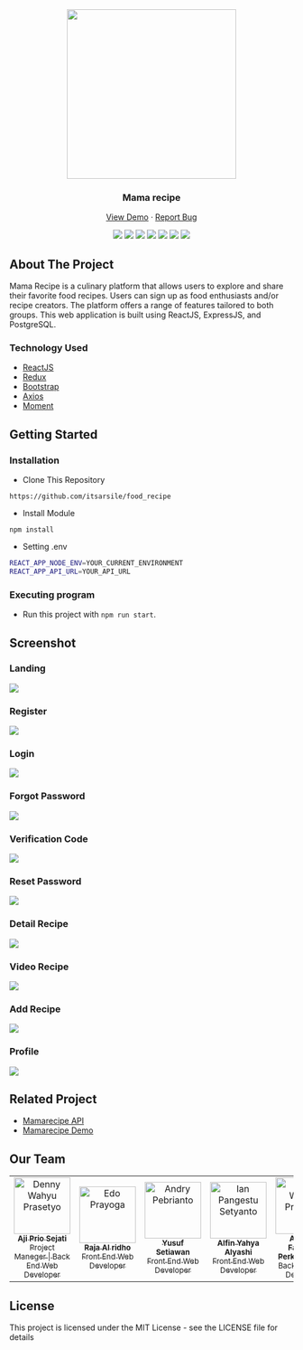 <div align="center">
  <img src="https://cdn.discordapp.com/attachments/1103167854657929345/1149360948587548722/123-456-7890_1.png" widht="300" height="300" />
</div>
<h3 align="center">Mama recipe</h3>
<p align="center">
  <a href="https://foodrecipekel2.netlify.app/">View Demo</a>
  ·
  <a href="https://github.com/itsarsile/food_recipe">Report Bug</a>
  <br />
    <p align="center">
    <a href="https://reactjs.org/"><img src="https://img.shields.io/github/package-json/dependency-version/HyperCarry-Team/TukuShop-app-frontend/react?color=FFA41B"></a>
    <a href="https://redux.js.org/"><img src="https://img.shields.io/github/package-json/dependency-version/HyperCarry-Team/TukuShop-app-frontend/redux?color=FFA41B"></a>
    <a href="https://getbootstrap.com/"><img src="https://img.shields.io/github/package-json/dependency-version/HyperCarry-Team/TukuShop-app-frontend/bootstrap?color=FFA41B"></a>
    <a href="https://axios-http.com/"><img src="https://img.shields.io/github/package-json/dependency-version/HyperCarry-Team/TukuShop-app-frontend/axios?color=FFA41B"></a>
    <a href="https://momentjs.com/"><img src="https://img.shields.io/github/package-json/dependency-version/HyperCarry-Team/TukuShop-app-frontend/moment?color=FFA41B"></a>
    <a href="https://socket.io/"><img src="https://img.shields.io/github/package-json/dependency-version/HyperCarry-Team/TukuShop-app-frontend/socket.io-client?color=FFA41B"></a>
    <img src="https://img.shields.io/github/license/HyperCarry-Team/TukuShop-app-frontend?color=FFA41B">
    </p>
</p>

<!-- ABOUT THE PROJECT -->
## About The Project

Mama Recipe is a culinary platform that allows users to explore and share their favorite food recipes. Users can sign up as food enthusiasts and/or recipe creators. The platform offers a range of features tailored to both groups. This web application is built using ReactJS, ExpressJS, and PostgreSQL.

### Technology Used
- [ReactJS](https://reactjs.org/)
- [Redux](https://redux.js.org/)
- [Bootstrap](https://getbootstrap.com/)
- [Axios](https://github.com/axios/axios)
- [Moment](https://momentjs.com/)

<!-- GETTING STARTED -->
## Getting Started

### Installation
- Clone This Repository

`https://github.com/itsarsile/food_recipe`

- Install Module

`npm install`

- Setting .env

```bash
REACT_APP_NODE_ENV=YOUR_CURRENT_ENVIRONMENT
REACT_APP_API_URL=YOUR_API_URL
```

### Executing program

- Run this project with `npm run start`.

<!-- SCREENSHOT -->
## Screenshot

### Landing
<img src="././src/assets/screenshoot/landing.png" />

### Register
<img src="././src/assets/screenshoot/register.png" />

### Login
<img src="././src/assets/screenshoot/login.png" />

### Forgot Password
<img src="././src/assets/screenshoot/forgot-password.png" />

### Verification Code
<img src="././src/assets/screenshoot/verification-code.png" />

### Reset Password
<img src="././src/assets/screenshoot/reset-password.png" />

### Detail Recipe
<img src="././src/assets/screenshoot/detail-recipe.png" />

### Video Recipe
<img src="././src/assets/screenshoot/video-recipe.jpg" />

### Add Recipe
<img src="././src/assets/screenshoot/add-recipe.png" />

### Profile
<img src="././src/assets/screenshoot/add-recipe.png" />

<!-- RELATED PROJECT -->
## Related Project

- [Mamarecipe API](https://food-recipe-be.onrender.com/recipes)
- [Mamarecipe Demo](https://foodrecipekel2.netlify.app/)

## Our Team

<center>
  <table>
    <tr>
      <td align="center">
        <a href="https://github.com/itsarsile">
          <img width="100" src="https://avatars.githubusercontent.com/u/49486460?v=4" alt="Denny Wahyu Prasetyo"><br/>
          <sub><b>Aji Prio Sejati</b></sub> <br/>
          <sub>Project Maneger | Back End Web Developer</sub>
        </a>
      </td>
      <td align="center">
        <a href="https://github.com/alridho12">
          <img width="100" src="https://avatars.githubusercontent.com/u/131019102?v=4" alt="Edo Prayoga"><br/>
          <sub><b>Raja Al ridho</b></sub> <br/>
            <sub>Front End Web Developer</sub>
        </a>
      </td>
      <td align="center">
        <a href="https://github.com/YuSetiawan">
          <img width="100" src="https://media.licdn.com/dms/image/D5603AQHDuBt5jJcV8Q/profile-displayphoto-shrink_400_400/0/1679530696729?e=1699488000&v=beta&t=EUcDNRWLMl1RAyDIx5mLIG1A40KuRLyCZ0BGwWZD-Vo" alt="Andry Pebrianto"><br/>
          <sub><b>Yusuf Setiawan</b></sub> <br/>
          <sub>Front End Web Developer</sub>
        </a>
      </td>
      <td align="center">
        <a href="https://github.com/flyinvyn">
          <img width="100" src="https://avatars.githubusercontent.com/u/123098918?v=4" alt="Ian Pangestu Setyanto"><br/>
          <sub><b>Alfin Yahya Alyashi</b></sub> <br/>
          <sub>Front End Web Developer</sub>
        </a>
      </td>
      <td align="center">
        <a href="https://github.com/AnandaFPP">
          <img width="100" height="100" src="https://cdn.discordapp.com/attachments/1103167854657929345/1149353603975364648/PAS_FOTO-PhotoRoom.png-PhotoRoom.png" alt="Denny Wahyu Prasetyo"><br/>
          <sub><b>Ananda Fadhilah Perkasa Putra</b></sub> <br/>
          <sub>Back End Web Developer</sub>
        </a>
      </td>
    </tr>
  </table>
</center>

## License

This project is licensed under the MIT License - see the LICENSE file for details
